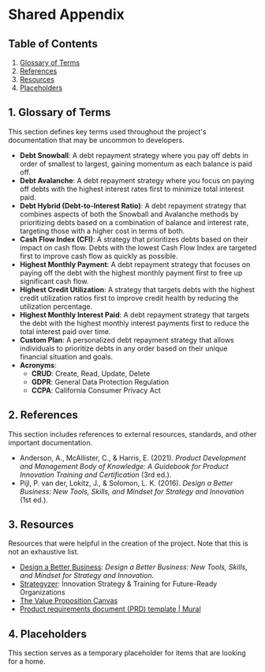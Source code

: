 # Shared Appendix

## Table of Contents

1. [Glossary of Terms](#1-glossary-of-terms)
2. [References](#2-references)
3. [Resources](#3-resources)
4. [Placeholders](#4-placeholders)

## 1. Glossary of Terms

This section defines key terms used throughout the project's documentation that may be uncommon to developers.

- **Debt Snowball**: A debt repayment strategy where you pay off debts in order of smallest to largest, gaining momentum as each balance is paid off.
- **Debt Avalanche**: A debt repayment strategy where you focus on paying off debts with the highest interest rates first to minimize total interest paid.
- **Debt Hybrid (Debt-to-Interest Ratio)**: A debt repayment strategy that combines aspects of both the Snowball and Avalanche methods by prioritizing debts based on a combination of balance and interest rate, targeting those with a higher cost in terms of both.
- **Cash Flow Index (CFI)**: A strategy that prioritizes debts based on their impact on cash flow. Debts with the lowest Cash Flow Index are targeted first to improve cash flow as quickly as possible.
- **Highest Monthly Payment**: A debt repayment strategy that focuses on paying off the debt with the highest monthly payment first to free up significant cash flow.
- **Highest Credit Utilization**: A strategy that targets debts with the highest credit utilization ratios first to improve credit health by reducing the utilization percentage.
- **Highest Monthly Interest Paid**: A debt repayment strategy that targets the debt with the highest monthly interest payments first to reduce the total interest paid over time.
- **Custom Plan**: A personalized debt repayment strategy that allows individuals to prioritize debts in any order based on their unique financial situation and goals.
- **Acronyms**:
  - **CRUD**: Create, Read, Update, Delete
  - **GDPR**: General Data Protection Regulation
  - **CCPA**: California Consumer Privacy Act

## 2. References

This section includes references to external resources, standards, and other important documentation.

- Anderson, A., McAllister, C., & Harris, E. (2021). _Product Development and Management Body of Knowledge: A Guidebook for Product Innovation Training and Certification_ (3rd ed.).
- Pijl, P. van der, Lokitz, J., & Solomon, L. K. (2016). _Design a Better Business: New Tools, Skills, and Mindset for Strategy and Innovation_ (1st ed.).

## 3. Resources

Resources that were helpful in the creation of the project. Note that this is not an exhaustive list.

- [Design a Better Business](https://designabetterbusiness.com): _Design a Better Business: New Tools, Skills, and Mindset for Strategy and Innovation_.
- [Strategyzer](https://www.strategyzer.com): Innovation Strategy & Training for Future-Ready Organizations
- [The Value Proposition Canvas](https://www.strategyzer.com/library/the-value-proposition-canvas)
- [Product requirements document (PRD) template | Mural](https://www.mural.co/templates/product-requirements-document)

## 4. Placeholders

This section serves as a temporary placeholder for items that are looking for a home.
